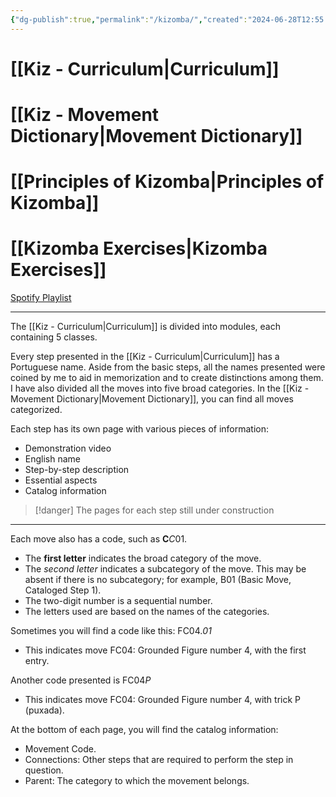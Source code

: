 ```yaml
---
{"dg-publish":true,"permalink":"/kizomba/","created":"2024-06-28T12:55:26.000-04:00","updated":"2024-10-16T10:32:02.013-04:00"}
---
```



# [[Kiz - Curriculum\|Curriculum]]

# [[Kiz - Movement Dictionary\|Movement Dictionary]]

# [[Principles of Kizomba\|Principles of Kizomba]]

# [[Kizomba Exercises\|Kizomba Exercises]]

[Spotify Playlist](https://open.spotify.com/playlist/4vCODB1vWVWzpaxpPJGLvW?si=fc8d06aac8ec4d39)

---

The [[Kiz - Curriculum\|Curriculum]] is divided into modules, each containing 5 classes.

Every step presented in the [[Kiz - Curriculum\|Curriculum]] has a Portuguese name. Aside from the basic steps, all the names presented were coined by me to aid in memorization and to create distinctions among them. I have also divided all the moves into five broad categories. In the [[Kiz - Movement Dictionary\|Movement Dictionary]], you can find all moves categorized.

Each step has its own page with various pieces of information:

- Demonstration video
- English name
- Step-by-step description
- Essential aspects
- Catalog information

> [!danger] The pages for each step still under construction

---

Each move also has a code, such as **C***C*01.

- The **first letter** indicates the broad category of the move.
- The *second letter* indicates a subcategory of the move. This may be absent if there is no subcategory; for example, B01 (Basic Move, Cataloged Step 1).
- The two-digit number is a sequential number.
- The letters used are based on the names of the categories.

Sometimes you will find a code like this: FC04.*01*

- This indicates move FC04: Grounded Figure number 4, with the first entry.

Another code presented is FC04*P*

- This indicates move FC04: Grounded Figure number 4, with trick P (puxada).

At the bottom of each page, you will find the catalog information:

- Movement Code.
- Connections: Other steps that are required to perform the step in question.
- Parent: The category to which the movement belongs.
